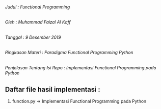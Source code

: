 ###### Judul : Functional Programming
###### Oleh : Muhammad Faizal Al Kaff
###### Tanggal : 9 Desember 2019
###### Ringkasan Materi : Paradigma Functional Programming Python
###### Penjelasan Tentang Isi Repo : Implementasi Functional Programming pada Python

## Daftar file hasil implementasi :
1. function.py -> Implementasi Functional Programming pada Python